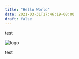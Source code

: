 ```yaml
---
title: "Hello World"
date: 2021-03-31T17:46:19+08:00
draft: false
---
```


test

![logo](https://cdn.jsdelivr.net/gh/seesight/host/img/2021/04-02/logo-21-47-44-0e400ce45b0590c15027e1a86550f198-be516b.png)

test